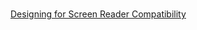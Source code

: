 # <html lang="en">

[Designing for Screen Reader Compatibility](https://webaim.org/techniques/screenreader/#language)